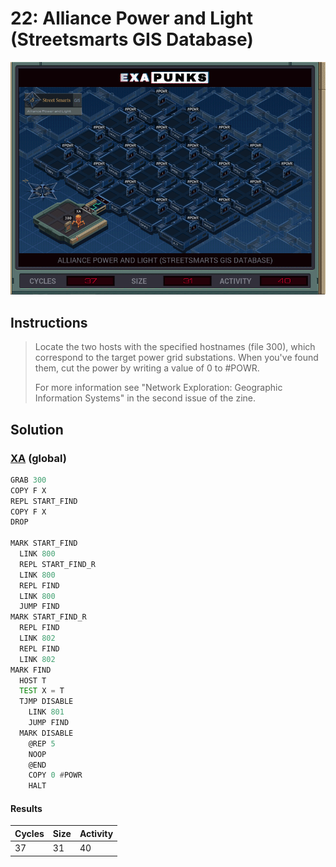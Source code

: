 # 22: Alliance Power and Light (Streetsmarts GIS Database)

<div align="center"><img src="EXAPUNKS - Alliance Power and Light (37, 31, 40, 2024-06-23-17-23-21).gif" /></div>

## Instructions
> Locate the two hosts with the specified hostnames (file 300), which correspond to the target power grid substations. When you've found them, cut the power by writing a value of 0 to #POWR.
> 
> For more information see "Network Exploration: Geographic Information Systems" in the second issue of the zine.

## Solution

### [XA](XA.exa) (global)
```asm
GRAB 300
COPY F X
REPL START_FIND
COPY F X
DROP

MARK START_FIND
  LINK 800
  REPL START_FIND_R
  LINK 800
  REPL FIND
  LINK 800
  JUMP FIND
MARK START_FIND_R
  REPL FIND
  LINK 802
  REPL FIND
  LINK 802
MARK FIND
  HOST T
  TEST X = T
  TJMP DISABLE
    LINK 801
    JUMP FIND
  MARK DISABLE
    @REP 5
    NOOP
    @END
    COPY 0 #POWR
    HALT
```

#### Results
| Cycles | Size | Activity |
|--------|------|----------|
| 37     | 31   | 40       |
